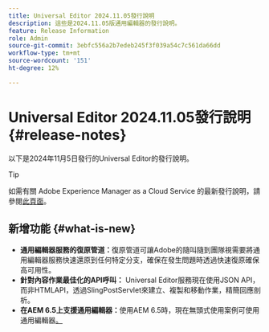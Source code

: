 ```yaml
---
title: Universal Editor 2024.11.05發行說明
description: 這些是2024.11.05版通用編輯器的發行說明。
feature: Release Information
role: Admin
source-git-commit: 3ebfc556a2b7edeb245f3f039a54c7c561da66dd
workflow-type: tm+mt
source-wordcount: '151'
ht-degree: 12%

---
```



# Universal Editor 2024.11.05發行說明 {#release-notes}

以下是2024年11月5日發行的Universal Editor的發行說明。

>[!TIP]
>
>如需有關 Adobe Experience Manager as a Cloud Service 的最新發行說明，請參閱[此頁面](/help/release-notes/release-notes-cloud/release-notes-current.md)。

## 新增功能 {#what-is-new}

* **通用編輯器服務的復原管道：**&#x200B;復原管道可讓Adobe的隨叫隨到團隊視需要將通用編輯器服務快速還原到任何特定分支，確保在發生問題時透過快速復原確保高可用性。
* **針對內容作業最佳化的API呼叫：** Universal Editor服務現在使用JSON API，而非HTMLAPI，透過SlingPostServlet來建立、複製和移動作業，精簡回應剖析。
* **在AEM 6.5上支援通用編輯器：**&#x200B;使用AEM 6.5時，現在無頭式使用案例可使用通用編輯器[。](https://experienceleague.adobe.com/en/docs/experience-manager-65/content/implementing/developing/headless/universal-editor/introduction)
